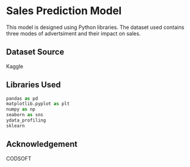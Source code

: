# Sales Prediction Model

This model is designed using Python libraries. The dataset used contains three modes of advertsiment and their impact on sales.

## Dataset Source

Kaggle



## Libraries Used

```python
pandas as pd
matplotlib.pyplot as plt
numpy as np
seaborn as sns
ydata_profiling
sklearn
```

## Acknowledgement

CODSOFT

